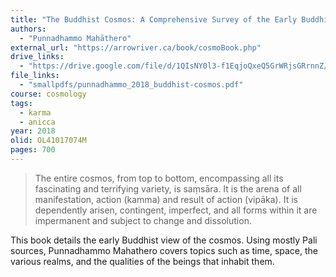 ```yaml
---
title: "The Buddhist Cosmos: A Comprehensive Survey of the Early Buddhist Worldview; according to Theravāda and Sarvāstivāda sources"
authors:
  - "Punnadhammo Mahāthero"
external_url: "https://arrowriver.ca/book/cosmoBook.php"
drive_links:
  - "https://drive.google.com/file/d/1QIsNY0l3-f1EqjoQxeQ5GrWRjsGRrnnZ/view?usp=sharing"
file_links:
  - "smallpdfs/punnadhammo_2018_buddhist-cosmos.pdf"
course: cosmology
tags:
  - karma
  - anicca
year: 2018
olid: OL41017074M
pages: 700
---
```


> The entire cosmos, from top to bottom, encompassing all its fascinating and terrifying variety, is saṃsāra. It is the arena
of all manifestation, action (kamma) and result of action (vipāka). It is dependently arisen,
contingent, imperfect, and all forms within it are impermanent and subject to change
and dissolution.

This book details the early Buddhist view of the cosmos.
Using mostly Pali sources, Punnadhammo Mahathero covers topics such as time, space, the various realms, and the qualities of the beings that inhabit them.
